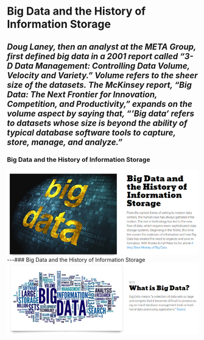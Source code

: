 # Big Data and the History of Information Storage 
**_Doug Laney, then an analyst at the META Group, first defined big data in a 2001 report called “3-D Data Management: Controlling Data Volume, Velocity and Variety.” Volume refers to the sheer size of the datasets._**
**_The McKinsey report, “Big Data: The Next Frontier for Innovation, Competition, and Productivity,” expands on the volume aspect by saying that, “’Big data’ refers to datasets whose size is beyond the ability of typical database software tools to capture, store, manage, and analyze.”_**
---
### Big Data and the History of Information Storage
![alt text](BDHistory.PNG)
---### Big Data and the History of Information Storage
![alt text](BDHistory1.PNG)
